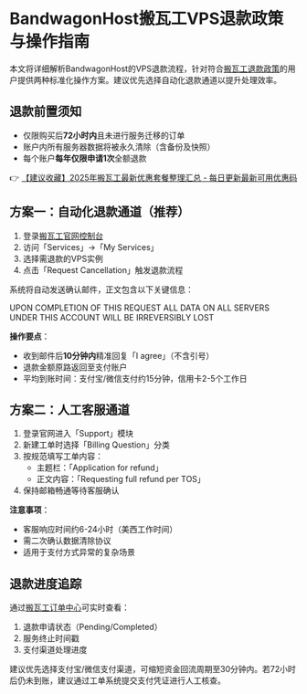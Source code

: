 # BandwagonHost搬瓦工VPS退款政策与操作指南

本文将详细解析BandwagonHost的VPS退款流程，针对符合[搬瓦工退款政策](https://bit.ly/banwagon)的用户提供两种标准化操作方案。建议优先选择自动化退款通道以提升处理效率。

## 退款前置须知
- 仅限购买后**72小时内**且未进行服务迁移的订单
- 账户内所有服务器数据将被永久清除（含备份及快照）
- 每个账户**每年仅限申请1次**全额退款

👉 [【建议收藏】2025年搬瓦工最新优惠套餐整理汇总 - 每日更新最新可用优惠码](https://bit.ly/banwagon)

## 方案一：自动化退款通道（推荐）
1. 登录[搬瓦工官网控制台](https://bit.ly/banwagon)
2. 访问「Services」→「My Services」
3. 选择需退款的VPS实例
4. 点击「Request Cancellation」触发退款流程

系统将自动发送确认邮件，正文包含以下关键信息：

UPON COMPLETION OF THIS REQUEST
ALL DATA ON ALL SERVERS UNDER THIS ACCOUNT
WILL BE IRREVERSIBLY LOST

**操作要点**：
- 收到邮件后**10分钟内**精准回复「I agree」（不含引号）
- 退款金额原路返回至支付账户
- 平均到账时间：支付宝/微信支付约15分钟，信用卡2-5个工作日

## 方案二：人工客服通道
1. 登录官网进入「Support」模块
2. 新建工单时选择「Billing Question」分类
3. 按规范填写工单内容：
   - 主题栏：「Application for refund」
   - 正文内容：「Requesting full refund per TOS」
4. 保持邮箱畅通等待客服确认

**注意事项**：
- 客服响应时间约6-24小时（美西工作时间）
- 需二次确认数据清除协议
- 适用于支付方式异常的复杂场景

## 退款进度追踪
通过[搬瓦工订单中心](https://bit.ly/banwagon)可实时查看：
1. 退款申请状态（Pending/Completed）
2. 服务终止时间戳
3. 支付渠道处理进度

建议优先选择支付宝/微信支付渠道，可缩短资金回流周期至30分钟内。若72小时后仍未到账，建议通过工单系统提交支付凭证进行人工核查。